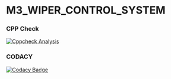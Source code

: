 # M3_WIPER_CONTROL_SYSTEM

### CPP Check

[![Cppcheck Analysis](https://github.com/VIJAYAVARSHINI/M3_WIPER_CONTROL_SYSTEM/actions/workflows/c-cpp.yml/badge.svg)](https://github.com/VIJAYAVARSHINI/M3_WIPER_CONTROL_SYSTEM/actions/workflows/c-cpp.yml)

### CODACY

[![Codacy Badge](https://app.codacy.com/project/badge/Grade/c80e35f679b94a018920771116dc9355)](https://www.codacy.com/gh/VIJAYAVARSHINI/M3_WIPER_CONTROL_SYSTEM/dashboard?utm_source=github.com&amp;utm_medium=referral&amp;utm_content=VIJAYAVARSHINI/M3_WIPER_CONTROL_SYSTEM&amp;utm_campaign=Badge_Grade)
